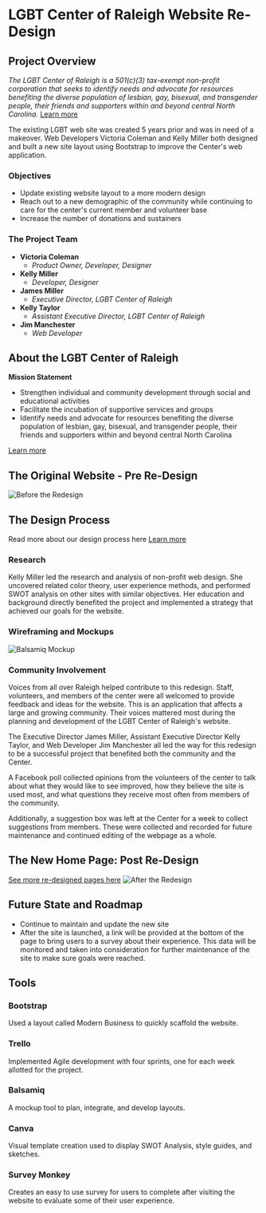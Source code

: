 # LGBT Center of Raleigh Website Re-Design

## Project Overview
*The LGBT Center of Raleigh is a 501(c)(3) tax-exempt non-profit corporation that seeks to identify needs and advocate for resources benefiting the diverse population of lesbian, gay, bisexual, and transgender people, their friends and supporters within and beyond central North Carolina.*   [Learn more](https://www.lgbtcenterofraleigh.com/)

The existing LGBT web site was created 5 years prior and was in need of a makeover. Web Developers Victoria Coleman and Kelly Miller both designed and built a new site layout using Bootstrap to improve the Center's web application.

### Objectives
- Update existing website layout to a more modern design
- Reach out to a new demographic of the community while continuing to care for the center's current member and volunteer base
- Increase the number of donations and sustainers

### The Project Team
* **Victoria Coleman**
    * *Product Owner, Developer, Designer*
* **Kelly Miller**
    * *Developer, Designer*
* **James Miller**
    * *Executive Director, LGBT Center of Raleigh*
* **Kelly Taylor**
    * *Assistant Executive Director, LGBT Center of Raleigh*
* **Jim Manchester**
    * *Web Developer*

## About the LGBT Center of Raleigh
**Mission Statement**
* Strengthen individual and community development through social and educational activities
* Facilitate the incubation of supportive services and groups
* Identify needs and advocate for resources benefiting the diverse population of lesbian, gay, bisexual, and transgender people, their friends and supporters within and beyond central North Carolina

[Learn more](https://www.lgbtcenterofraleigh.com/)


## The Original Website - Pre Re-Design
![Before the Redesign](https://github.com/victoriarainc/lgbtCenterofRaleigh/blob/master/bootstrapPrototype/images/ExistingSiteFullScreenShot.png)

## The Design Process
Read more about our design process here
[Learn more](https://github.com/victoriarainc/lgbtCenterofRaleigh/tree/master/DesignProcess)

### Research
Kelly Miller led the research and analysis of non-profit web design. She uncovered related color theory, user experience methods, and performed SWOT analysis on other sites with similar objectives. Her education and background directly benefited the project and implemented a strategy that achieved our goals for the website.

### Wireframing and Mockups
![Balsamiq Mockup](https://github.com/victoriarainc/lgbtCenterofRaleigh/blob/master/DesignProcess/OriginalReview.png)


### Community Involvement
Voices from all over Raleigh helped contribute to this redesign. Staff, volunteers, and members of the center were all welcomed to provide feedback and ideas for the website. This is an application that affects a large and growing community. Their voices mattered most during the planning and development of the LGBT Center of Raleigh's website.

The Executive Director James Miller, Assistant Executive Director Kelly Taylor, and Web Developer Jim Manchester all led the way for this redesign to be a successful project that benefited both the community and the Center.

A Facebook poll collected opinions from the volunteers of the center to talk about what they would like to see improved, how they believe the site is used most, and what questions they receive most often from members of the community.

Additionally, a suggestion box was left at the Center for a week to collect suggestions from members. These were collected and recorded for future maintenance and continued editing of the webpage as a whole.

## The New Home Page: Post Re-Design
[See more re-designed pages here](https://github.com/victoriarainc/lgbtCenterofRaleigh/tree/master/DesignProcess/prototypeFullScreenShotsDesktop)
![After the Redesign](https://github.com/victoriarainc/lgbtCenterofRaleigh/blob/master/DesignProcess/prototypeFullScreenShotsDesktop/homepageBootstrapFinal.png)

## Future State and Roadmap
* Continue to maintain and update the new site
* After the site is launched, a link will be provided at the bottom of the page to bring users to a survey about their experience. This data will be monitored and taken into consideration for further maintenance of the site to make sure goals were reached.

## Tools

### Bootstrap
Used a layout called Modern Business to quickly scaffold the website. 

### Trello
Implemented Agile development with four sprints, one for each week allotted for the project.

### Balsamiq
A mockup tool to plan, integrate, and develop layouts.

### Canva
Visual template creation used to display SWOT Analysis, style guides, and sketches.

### Survey Monkey
Creates an easy to use survey for users to complete after visiting the website to evaluate some of their user experience.
